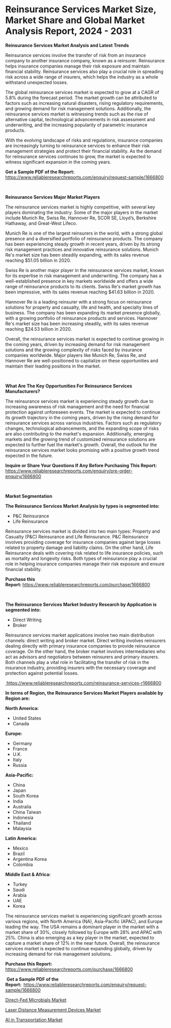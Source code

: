 <p><h1>Reinsurance Services Market Size, Market Share and Global Market Analysis Report, 2024 - 2031</h1></p><p><strong>Reinsurance Services Market Analysis and Latest Trends</strong></p>
<p><p>Reinsurance services involve the transfer of risk from an insurance company to another insurance company, known as a reinsurer. Reinsurance helps insurance companies manage their risk exposure and maintain financial stability. Reinsurance services also play a crucial role in spreading risk across a wide range of insurers, which helps the industry as a whole withstand unexpected losses.</p><p>The global reinsurance services market is expected to grow at a CAGR of 5.8% during the forecast period. The market growth can be attributed to factors such as increasing natural disasters, rising regulatory requirements, and growing demand for risk management solutions. Additionally, the reinsurance services market is witnessing trends such as the rise of alternative capital, technological advancements in risk assessment and underwriting, and the increasing popularity of parametric insurance products.</p><p>With the evolving landscape of risks and regulations, insurance companies are increasingly turning to reinsurance services to enhance their risk management strategies and protect their financial stability. As the demand for reinsurance services continues to grow, the market is expected to witness significant expansion in the coming years.</p></p>
<p><strong>Get a Sample PDF of the Report:&nbsp;</strong> <a href="https://www.reliableresearchreports.com/enquiry/request-sample/1666800">https://www.reliableresearchreports.com/enquiry/request-sample/1666800</a></p>
<p>&nbsp;</p>
<p><strong>Reinsurance Services Major Market Players</strong></p>
<p><p>The reinsurance services market is highly competitive, with several key players dominating the industry. Some of the major players in the market include Munich Re, Swiss Re, Hannover Re, SCOR SE, Lloyd’s, Berkshire Hathaway, and Great-West Lifeco.</p><p>Munich Re is one of the largest reinsurers in the world, with a strong global presence and a diversified portfolio of reinsurance products. The company has been experiencing steady growth in recent years, driven by its strong risk management practices and innovative reinsurance solutions. Munich Re's market size has been steadily expanding, with its sales revenue reaching $51.05 billion in 2020.</p><p>Swiss Re is another major player in the reinsurance services market, known for its expertise in risk management and underwriting. The company has a well-established presence in key markets worldwide and offers a wide range of reinsurance products to its clients. Swiss Re's market growth has been impressive, with its sales revenue reaching $41.63 billion in 2020.</p><p>Hannover Re is a leading reinsurer with a strong focus on reinsurance solutions for property and casualty, life and health, and specialty lines of business. The company has been expanding its market presence globally, with a growing portfolio of reinsurance products and services. Hannover Re's market size has been increasing steadily, with its sales revenue reaching $24.53 billion in 2020.</p><p>Overall, the reinsurance services market is expected to continue growing in the coming years, driven by increasing demand for risk management solutions and the growing complexity of risks faced by insurance companies worldwide. Major players like Munich Re, Swiss Re, and Hannover Re are well-positioned to capitalize on these opportunities and maintain their leading positions in the market.</p></p>
<p>&nbsp;</p>
<p><strong>What Are The Key Opportunities For Reinsurance Services Manufacturers?</strong></p>
<p><p>The reinsurance services market is experiencing steady growth due to increasing awareness of risk management and the need for financial protection against unforeseen events. The market is expected to continue its growth trajectory in the coming years, driven by the rising demand for reinsurance services across various industries. Factors such as regulatory changes, technological advancements, and the expanding scope of risks are also contributing to the market's expansion. Additionally, emerging markets and the growing trend of customized reinsurance solutions are expected to further fuel the market's growth. Overall, the outlook for the reinsurance services market looks promising with a positive growth trend expected in the future.</p></p>
<p><strong>Inquire or Share Your Questions If Any Before Purchasing This Report:</strong> <a href="https://www.reliableresearchreports.com/enquiry/pre-order-enquiry/1666800">https://www.reliableresearchreports.com/enquiry/pre-order-enquiry/1666800</a></p>
<p>&nbsp;</p>
<p><strong>Market Segmentation</strong></p>
<p><strong>The Reinsurance Services Market Analysis by types is segmented into:</strong></p>
<p><ul><li>P&C Reinsurance</li><li>Life Reinsurance</li></ul></p>
<p><p>Reinsurance services market is divided into two main types: Property and Casualty (P&C) Reinsurance and Life Reinsurance. P&C Reinsurance involves providing coverage for insurance companies against large losses related to property damage and liability claims. On the other hand, Life Reinsurance deals with covering risk related to life insurance policies, such as mortality and longevity risks. Both types of reinsurance play a crucial role in helping insurance companies manage their risk exposure and ensure financial stability.</p></p>
<p><strong>Purchase this Report:&nbsp;</strong><a href="https://www.reliableresearchreports.com/purchase/1666800">https://www.reliableresearchreports.com/purchase/1666800</a></p>
<p>&nbsp;</p>
<p><strong>The Reinsurance Services Market Industry Research by Application is segmented into:</strong></p>
<p><ul><li>Direct Writing</li><li>Broker</li></ul></p>
<p><p>Reinsurance services market applications involve two main distribution channels: direct writing and broker market. Direct writing involves reinsurers dealing directly with primary insurance companies to provide reinsurance coverage. On the other hand, the broker market involves intermediaries who act as advisors and negotiators between reinsurers and primary insurers. Both channels play a vital role in facilitating the transfer of risk in the insurance industry, providing insurers with the necessary coverage and protection against potential losses.</p></p>
<p><a href="https://www.reliableresearchreports.com/reinsurance-services-r1666800">&nbsp;https://www.reliableresearchreports.com/reinsurance-services-r1666800</a></p>
<p><strong>In terms of Region, the Reinsurance Services Market Players available by Region are:</strong></p>
<p>
    <p> <strong> North America: </strong>
        <ul>
            <li>United States</li>
            <li>Canada</li>
        </ul>
        </p> 
    <p> <strong> Europe: </strong>
        <ul>
            <li>Germany</li>
            <li>France</li>
            <li>U.K.</li>
            <li>Italy</li>
            <li>Russia</li>
        </ul>
        </p> 
    <p> <strong> Asia-Pacific: </strong>
        <ul>
            <li>China</li>
            <li>Japan</li>
            <li>South Korea</li>
            <li>India</li>
            <li>Australia</li>
            <li>China Taiwan</li>
            <li>Indonesia</li>
            <li>Thailand</li>
            <li>Malaysia</li>
        </ul>
        </p> 
    <p> <strong> Latin America: </strong>
        <ul>
            <li>Mexico</li>
            <li>Brazil</li>
            <li>Argentina Korea</li>
            <li>Colombia</li>
        </ul>
        </p> 
    <p> <strong> Middle East & Africa: </strong>
        <ul>
            <li>Turkey</li>
            <li>Saudi</li>
            <li>Arabia</li>
            <li>UAE</li>
            <li>Korea</li>
        </ul>
    </p>
    </p>
<p><p>The reinsurance services market is experiencing significant growth across various regions, with North America (NA), Asia-Pacific (APAC), and Europe leading the way. The USA remains a dominant player in the market with a market share of 30%, closely followed by Europe with 28% and APAC with 25%. China is also emerging as a key player in the market, expected to capture a market share of 12% in the near future. Overall, the reinsurance services market is expected to continue expanding globally, driven by increasing demand for risk management solutions.</p></p>
<p><strong>Purchase this Report: </strong><a href="https://www.reliableresearchreports.com/purchase/1666800">https://www.reliableresearchreports.com/purchase/1666800</a></p>
<p>&nbsp;<strong>Get a Sample PDF of the Report:&nbsp;&nbsp;</strong><a href="https://www.reliableresearchreports.com/enquiry/request-sample/1666800">https://www.reliableresearchreports.com/enquiry/request-sample/1666800</a></p>
<p><strong></strong></p>
<p><p><a href="https://www.linkedin.com/pulse/direct-fed-microbials-market-insights-cagr-trends-growth-strategies-7xm3e">Direct-Fed Microbials Market</a></p><p><a href="https://github.com/CliffMedina6/Market-Research-Report-List-4/blob/main/laser-distance-measurement-devices-market.md">Laser Distance Measurement Devices Market</a></p><p><a href="https://www.linkedin.com/pulse/ai-transportation-market-furnishes-information-share-trends-i2sye">AI in Transportation Market</a></p></p>